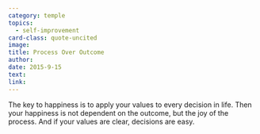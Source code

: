 ```yaml
---
category: temple
topics:
  - self-improvement
card-class: quote-uncited
image:
title: Process Over Outcome
author:
date: 2015-9-15
text:  
link:
---
```

The key to happiness is to apply your values to every decision in life. Then your happiness is not dependent on the outcome, but the joy of the process. And if your values are clear, decisions are easy.
